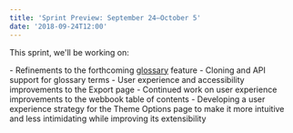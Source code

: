 ```yaml
---
title: 'Sprint Preview: September 24–October 5'
date: '2018-09-24T12:00'
---
```


This sprint, we'll be working on:

\- Refinements to the forthcoming
[glossary](https://github.com/pressbooks/pressbooks/pull/1320) feature - Cloning and API
support for glossary terms - User experience and accessibility improvements to the Export
page - Continued work on user experience improvements to the webbook table of contents -
Developing a user experience strategy for the Theme Options page to make it more intuitive
and less intimidating while improving its extensibility
